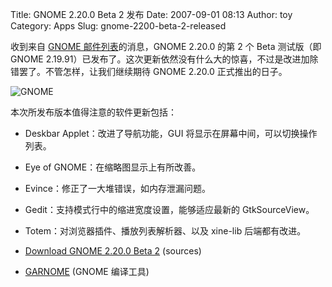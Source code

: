 Title: GNOME 2.20.0 Beta 2 发布
Date: 2007-09-01 08:13
Author: toy
Category: Apps
Slug: gnome-2200-beta-2-released

收到来自 [GNOME
邮件列表](http://mail.gnome.org/archives/gnome-announce-list/2007-August/msg00083.html)的消息，GNOME
2.20.0 的第 2 个 Beta 测试版（即 GNOME
2.19.91）已发布了。这次更新依然没有什么大的惊喜，不过是改进加除错罢了。不管怎样，让我们继续期待
GNOME 2.20.0 正式推出的日子。

![GNOME](http://i.linuxtoy.org/i/logo/gnome-apps.png)

本次所发布版本值得注意的软件更新包括：

-   Deskbar Applet：改进了导航功能，GUI
    将显示在屏幕中间，可以切换操作列表。
-   Eye of GNOME：在缩略图显示上有所改善。
-   Evince：修正了一大堆错误，如内存泄漏问题。
-   Gedit：支持模式行中的缩进宽度设置，能够适应最新的 GtkSourceView。
-   Totem：对浏览器插件、播放列表解析器、以及 xine-lib 后端都有改进。

- [Download GNOME 2.20.0 Beta
2](http://download.gnome.org/desktop/2.19/2.19.91/) (sources)  
- [GARNOME](http://www.gnome.org/projects/garnome/) (GNOME 编译工具)
